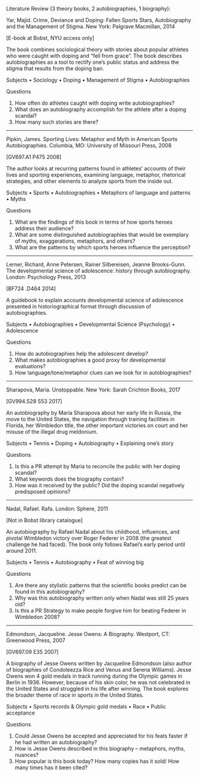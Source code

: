 Literature Review (3 theory books, 2 autobiographies, 1 biography):


Yar, Majid. Crime, Deviance and Doping: Fallen Sports Stars, Autobiography and the Management of Stigma. New York: Palgrave Macmillan, 2014

[E-book at Bobst, NYU access only]

The book combines sociological theory with stories about popular athletes who were caught with doping and “fell from grace”. The book describes autobiographies as a tool to rectify one’s public status and address the stigma that results from the doping ban.  

Subjects
•	Sociology 
•	Doping
•	Management of Stigma
•	Autobiographies

Questions
1.	How often do athletes caught with doping write autobiographies?
2.	What does an autobiography accomplish for the athlete after a doping scandal?
3.	How many such stories are there?
________________________________________
Pipkin, James. Sporting Lives: Metaphor and Myth in American Sports Autobiographies. Columbia, MO: University of Missouri Press, 2008
 
[GV697.A1 P475 2008]

The author looks at recurring patterns found in athletes’ accounts of their lives and sporting experiences, examining language, metaphor, rhetorical strategies, and other elements to analyze sports from the inside out.

Subjects
•	Sports
•	Autobiographies
•	Metaphors of language and patterns
•	Myths

Questions
1.	What are the findings of this book in terms of how sports heroes address their audience?
2.	What are some distinguished autobiographies that would be exemplary of myths, exaggerations, metaphors, and others?
3.	What are the patterns by which sports heroes influence the perception?
________________________________________
Lerner, Richard, Anne Petersen, Rainer Silbereisen, Jeanne Brooks-Gunn. The developmental science of adolescence: history through autobiography. London: Psychology Press, 2013

[BF724 .D464 2014]

A guidebook to explain accounts developmental science of adolescence presented in historiographical format through discussion of autobiographies. 

Subjects
•	Autobiographies
•	Developmental Science (Psychology)
•	Adolescence

Questions
1.	How do autobiographies help the adolescent develop?
2.	What makes autobiographies a good proxy for developmental evaluations?
3.	How language/tone/metaphor clues can we look for in autobiographies?
________________________________________

Sharapova, Maria. Unstoppable. New York: Sarah Crichton Books, 2017

[GV994.S28 S53 2017]

An autobiography by Maria Sharapova about her early life in Russia, the move to the United States, the navigation through training facilities in Florida, her Wimbledon title, the other important victories on court and her misuse of the illegal drug meldonium.

Subjects
•	Tennis
•	Doping
•	Autobiography
•	Explaining one’s story

Questions
1.	Is this a PR attempt by Maria to reconcile the public with her doping scandal?
2.	What keywords does the biography contain? 
3.	How was it received by the public? Did the doping scandal negatively predisposed opinions? 
________________________________________

Nadal, Rafael. Rafa. London: Sphere, 2011

[Not in Bobst library catalogue]

An autobiography by Rafael Nadal about his childhood, influences, and pivotal Wimbledon victory over Roger Federer in 2008 (the greatest challenge he had faced). The book only follows Rafael’s early period until around 2011. 

Subjects
•	Tennis
•	Autobiography
•	Feat of winning big

Questions
1.	Are there any stylistic patterns that the scientific books predict can be found in this autobiography?
2.	Why was this autobiography written only when Nadal was still 25 years old?
3.	Is this a PR Strategy to make people forgive him for beating Federer in Wimbledon 2008?
________________________________________
Edmondson, Jacqueline. Jesse Owens: A Biography. Westport, CT: Greenwood Press, 2007

[GV697.09 E35 2007]

A biography of Jesse Owens written by Jacqueline Edmondson (also author of biographies of Condoleezza Rice and Venus and Serena Williams). Jesse Owens won 4 gold medals in track running during the Olympic games in Berlin in 1936. However, because of his skin color, he was not celebrated in the United States and struggled in his life after winning. The book explores the broader theme of race in sports in the United States.

Subjects
•	Sports records & Olympic gold medals
•	Race
•	Public acceptance

Questions
1.	Could Jesse Owens be accepted and appreciated for his feats faster if he had written an autobiography?
2.	How is Jesse Owens described in this biography – metaphors, myths, nuances?
3.	How popular is this book today? How many copies has it sold/ How many times has it been cited?

